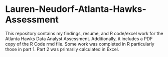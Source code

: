 # Lauren-Neudorf-Atlanta-Hawks-Assessment

This repository contains my findings, resume, and R code/excel work for the Atlanta Hawks Data Analyst Assessment. Additionally, it includes a PDF copy of the R Code rmd file. Some work was completed in R particularly those in part 1. Part 2 was primarily calculated in Excel. 
